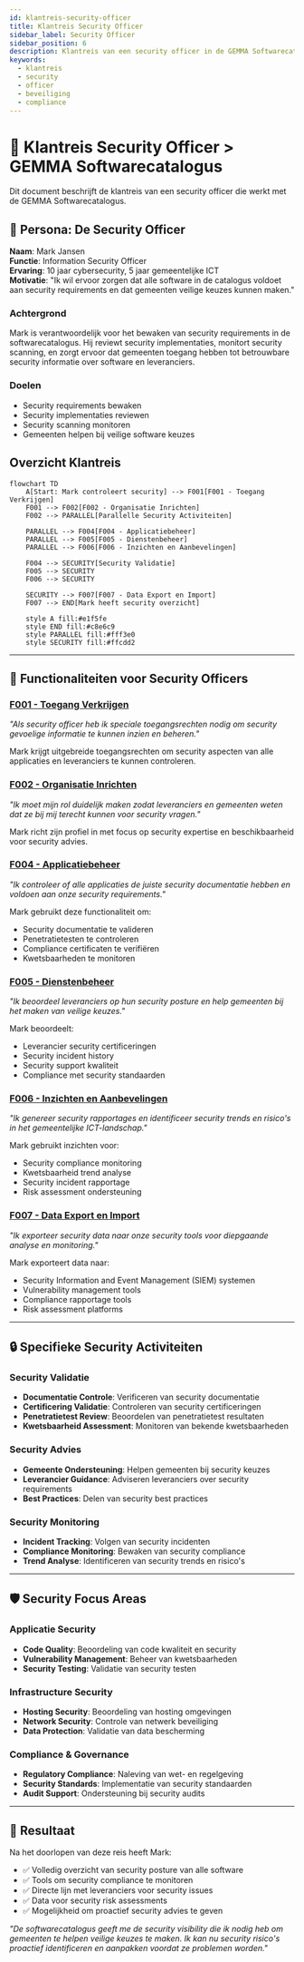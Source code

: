 ```yaml
---
id: klantreis-security-officer
title: Klantreis Security Officer
sidebar_label: Security Officer
sidebar_position: 6
description: Klantreis van een security officer in de GEMMA Softwarecatalogus
keywords:
  - klantreis
  - security
  - officer
  - beveiliging
  - compliance
---
```


# 🧭 Klantreis Security Officer > GEMMA Softwarecatalogus

Dit document beschrijft de klantreis van een security officer die werkt met de GEMMA Softwarecatalogus.

## 👤 Persona: De Security Officer

**Naam**: Mark Jansen  
**Functie**: Information Security Officer  
**Ervaring**: 10 jaar cybersecurity, 5 jaar gemeentelijke ICT  
**Motivatie**: "Ik wil ervoor zorgen dat alle software in de catalogus voldoet aan security requirements en dat gemeenten veilige keuzes kunnen maken."

### Achtergrond
Mark is verantwoordelijk voor het bewaken van security requirements in de softwarecatalogus. Hij reviewt security implementaties, monitort security scanning, en zorgt ervoor dat gemeenten toegang hebben tot betrouwbare security informatie over software en leveranciers.

### Doelen
- Security requirements bewaken
- Security implementaties reviewen
- Security scanning monitoren
- Gemeenten helpen bij veilige software keuzes

## Overzicht Klantreis

```mermaid
flowchart TD
    A[Start: Mark controleert security] --> F001[F001 - Toegang Verkrijgen]
    F001 --> F002[F002 - Organisatie Inrichten]
    F002 --> PARALLEL[Parallelle Security Activiteiten]
    
    PARALLEL --> F004[F004 - Applicatiebeheer]
    PARALLEL --> F005[F005 - Dienstenbeheer]
    PARALLEL --> F006[F006 - Inzichten en Aanbevelingen]
    
    F004 --> SECURITY[Security Validatie]
    F005 --> SECURITY
    F006 --> SECURITY
    
    SECURITY --> F007[F007 - Data Export en Import]
    F007 --> END[Mark heeft security overzicht]
    
    style A fill:#e1f5fe
    style END fill:#c8e6c9
    style PARALLEL fill:#fff3e0
    style SECURITY fill:#ffcdd2
```

---

## 🎯 Functionaliteiten voor Security Officers

### [F001 - Toegang Verkrijgen](../Functionaliteiten/F001-toegang-verkrijgen.md)
*"Als security officer heb ik speciale toegangsrechten nodig om security gevoelige informatie te kunnen inzien en beheren."*

Mark krijgt uitgebreide toegangsrechten om security aspecten van alle applicaties en leveranciers te kunnen controleren.

### [F002 - Organisatie Inrichten](../Functionaliteiten/F002-organisatie-inrichten.md)
*"Ik moet mijn rol duidelijk maken zodat leveranciers en gemeenten weten dat ze bij mij terecht kunnen voor security vragen."*

Mark richt zijn profiel in met focus op security expertise en beschikbaarheid voor security advies.

### [F004 - Applicatiebeheer](../Functionaliteiten/F004-applicatiebeheer.md)
*"Ik controleer of alle applicaties de juiste security documentatie hebben en voldoen aan onze security requirements."*

Mark gebruikt deze functionaliteit om:
- Security documentatie te valideren
- Penetratietesten te controleren
- Compliance certificaten te verifiëren
- Kwetsbaarheden te monitoren

### [F005 - Dienstenbeheer](../Functionaliteiten/F005-dienstenbeheer.md)
*"Ik beoordeel leveranciers op hun security posture en help gemeenten bij het maken van veilige keuzes."*

Mark beoordeelt:
- Leverancier security certificeringen
- Security incident history
- Security support kwaliteit
- Compliance met security standaarden

### [F006 - Inzichten en Aanbevelingen](../Functionaliteiten/F006-inzichten-en-aanbevelingen.md)
*"Ik genereer security rapportages en identificeer security trends en risico's in het gemeentelijke ICT-landschap."*

Mark gebruikt inzichten voor:
- Security compliance monitoring
- Kwetsbaarheid trend analyse
- Security incident rapportage
- Risk assessment ondersteuning

### [F007 - Data Export en Import](../Functionaliteiten/F007-data-export-import.md)
*"Ik exporteer security data naar onze security tools voor diepgaande analyse en monitoring."*

Mark exporteert data naar:
- Security Information and Event Management (SIEM) systemen
- Vulnerability management tools
- Compliance rapportage tools
- Risk assessment platforms

---

## 🔒 Specifieke Security Activiteiten

### Security Validatie
- **Documentatie Controle**: Verificeren van security documentatie
- **Certificering Validatie**: Controleren van security certificeringen
- **Penetratietest Review**: Beoordelen van penetratietest resultaten
- **Kwetsbaarheid Assessment**: Monitoren van bekende kwetsbaarheden

### Security Advies
- **Gemeente Ondersteuning**: Helpen gemeenten bij security keuzes
- **Leverancier Guidance**: Adviseren leveranciers over security requirements
- **Best Practices**: Delen van security best practices

### Security Monitoring
- **Incident Tracking**: Volgen van security incidenten
- **Compliance Monitoring**: Bewaken van security compliance
- **Trend Analyse**: Identificeren van security trends en risico's

---

## 🛡️ Security Focus Areas

### Applicatie Security
- **Code Quality**: Beoordeling van code kwaliteit en security
- **Vulnerability Management**: Beheer van kwetsbaarheden
- **Security Testing**: Validatie van security testen

### Infrastructure Security
- **Hosting Security**: Beoordeling van hosting omgevingen
- **Network Security**: Controle van netwerk beveiliging
- **Data Protection**: Validatie van data bescherming

### Compliance & Governance
- **Regulatory Compliance**: Naleving van wet- en regelgeving
- **Security Standards**: Implementatie van security standaarden
- **Audit Support**: Ondersteuning bij security audits

---

## 🎉 Resultaat

Na het doorlopen van deze reis heeft Mark:
- ✅ Volledig overzicht van security posture van alle software
- ✅ Tools om security compliance te monitoren
- ✅ Directe lijn met leveranciers voor security issues
- ✅ Data voor security risk assessments
- ✅ Mogelijkheid om proactief security advies te geven

*"De softwarecatalogus geeft me de security visibility die ik nodig heb om gemeenten te helpen veilige keuzes te maken. Ik kan nu security risico's proactief identificeren en aanpakken voordat ze problemen worden."*
